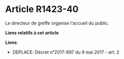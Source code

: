 # Article R1423-40

Le directeur de greffe organise l'accueil du public.

**Liens relatifs à cet article**

**Liens**:

  - DEPLACE: Décret n°2017-897 du 9 mai 2017 - art. 2
